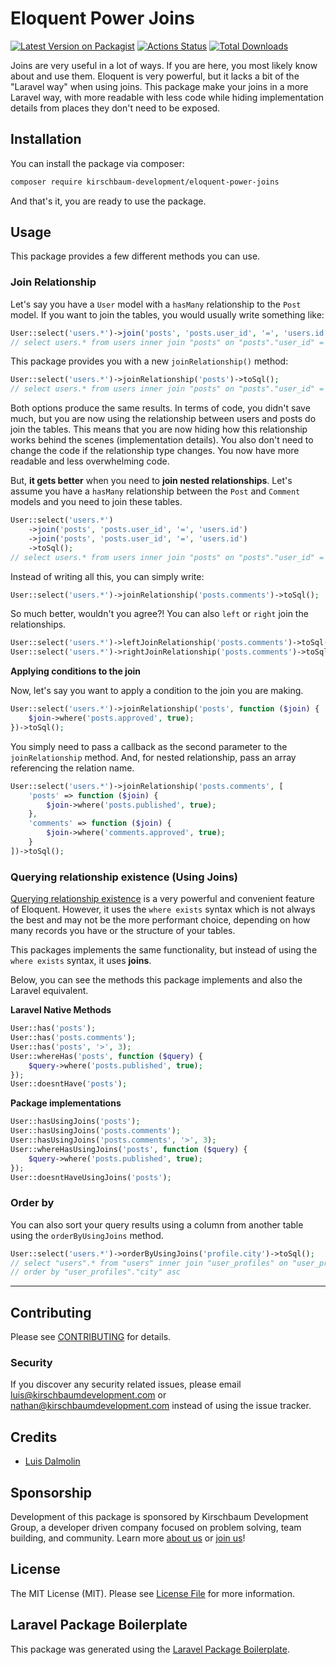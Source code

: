 # Eloquent Power Joins

[![Latest Version on Packagist](https://img.shields.io/packagist/v/kirschbaum-development/eloquent-power-joins.svg?style=flat-square)](https://packagist.org/packages/kirschbaum-development/eloquent-power-joins)
[![Actions Status](https://github.com/kirschbaum-development/eloquent-power-joins/workflows/CI/badge.svg)](https://github.com/kirschbaum-development/eloquent-power-joins/actions)
[![Total Downloads](https://img.shields.io/packagist/dt/kirschbaum-development/eloquent-power-joins.svg?style=flat-square)](https://packagist.org/packages/kirschbaum-development/eloquent-power-joins)
<!-- [![Quality Score](https://img.shields.io/scrutinizer/g/kirschbaum-development/eloquent-power-joins.svg?style=flat-square)](https://scrutinizer-ci.com/g/kirschbaum-development/eloquent-power-joins) -->

Joins are very useful in a lot of ways. If you are here, you most likely know about and use them. Eloquent is very powerful, but it lacks a bit of the "Laravel way" when using joins. This package make your joins in a more Laravel way, with more readable with less code while hiding implementation details from places they don't need to be exposed.

## Installation

You can install the package via composer:

```bash
composer require kirschbaum-development/eloquent-power-joins
```

And that's it, you are ready to use the package.

## Usage

This package provides a few different methods you can use.

### Join Relationship

Let's say you have a `User` model with a `hasMany` relationship to the `Post` model. If you want to join the tables, you would usually write something like:

```php
User::select('users.*')->join('posts', 'posts.user_id', '=', 'users.id')->toSql();
// select users.* from users inner join "posts" on "posts"."user_id" = "users"."id"
```

This package provides you with a new `joinRelationship()` method:

```php
User::select('users.*')->joinRelationship('posts')->toSql();
// select users.* from users inner join "posts" on "posts"."user_id" = "users"."id"
```

Both options produce the same results. In terms of code, you didn't save much, but you are now using the relationship between users and posts do join the tables. This means that you are now hiding how this relationship works behind the scenes (implementation details). You also don't need to change the code if the relationship type changes. You now have more readable and less overwhelming code.

But, **it gets better** when you need to **join nested relationships**. Let's assume you have a `hasMany` relationship between the `Post` and `Comment` models and you need to join these tables.

```php
User::select('users.*')
    ->join('posts', 'posts.user_id', '=', 'users.id')
    ->join('posts', 'posts.user_id', '=', 'users.id')
    ->toSql();
// select users.* from users inner join "posts" on "posts"."user_id" = "users"."id" inner join "comments" on "comments"."post_id" = "posts"."id"
```

Instead of writing all this, you can simply write:

```php
User::select('users.*')->joinRelationship('posts.comments')->toSql();
```

So much better, wouldn't you agree?! You can also `left` or `right` join the relationships.

```php
User::select('users.*')->leftJoinRelationship('posts.comments')->toSql();
User::select('users.*')->rightJoinRelationship('posts.comments')->toSql();
```

**Applying conditions to the join**

Now, let's say you want to apply a condition to the join you are making.

```php
User::select('users.*')->joinRelationship('posts', function ($join) {
    $join->where('posts.approved', true);
})->toSql();
```

You simply need to pass a callback as the second parameter to the `joinRelationship` method. And, for nested relationship, pass an array referencing the relation name.

```php
User::select('users.*')->joinRelationship('posts.comments', [
    'posts' => function ($join) {
        $join->where('posts.published', true);
    },
    'comments' => function ($join) {
        $join->where('comments.approved', true);
    }
])->toSql();
```

### Querying relationship existence (Using Joins)

[Querying relationship existence](https://laravel.com/docs/7.x/eloquent-relationships#querying-relationship-existence) is a very powerful and convenient feature of Eloquent. However, it uses the `where exists` syntax which is not always the best and may not be the more performant choice, depending on how many records you have or the structure of your tables.

This packages implements the same functionality, but instead of using the `where exists` syntax, it uses **joins**.

Below, you can see the methods this package implements and also the Laravel equivalent.

**Laravel Native Methods**

``` php
User::has('posts');
User::has('posts.comments');
User::has('posts', '>', 3);
User::whereHas('posts', function ($query) {
    $query->where('posts.published', true);
});
User::doesntHave('posts');
```

**Package implementations**

```php
User::hasUsingJoins('posts');
User::hasUsingJoins('posts.comments');
User::hasUsingJoins('posts.comments', '>', 3);
User::whereHasUsingJoins('posts', function ($query) {
    $query->where('posts.published', true);
});
User::doesntHaveUsingJoins('posts');
```

### Order by

You can also sort your query results using a column from another table using the `orderByUsingJoins` method.

```php
User::select('users.*')->orderByUsingJoins('profile.city')->toSql();
// select "users".* from "users" inner join "user_profiles" on "user_profiles"."user_id" = "users"."id"
// order by "user_profiles"."city" asc
```

***

## Contributing

Please see [CONTRIBUTING](CONTRIBUTING.md) for details.

### Security

If you discover any security related issues, please email luis@kirschbaumdevelopment.com or nathan@kirschbaumdevelopment.com instead of using the issue tracker.

## Credits

- [Luis Dalmolin](https://github.com/luisdalmolin)

## Sponsorship

Development of this package is sponsored by Kirschbaum Development Group, a developer driven company focused on problem solving, team building, and community. Learn more [about us](https://kirschbaumdevelopment.com) or [join us](https://careers.kirschbaumdevelopment.com)!

## License

The MIT License (MIT). Please see [License File](LICENSE.md) for more information.

## Laravel Package Boilerplate

This package was generated using the [Laravel Package Boilerplate](https://laravelpackageboilerplate.com).
